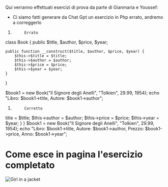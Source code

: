 Qui verranno effettuati esercizi di prova da parte di Gianmaria e Youssef:

 - Ci siamo fatti generare da Chat Gpt un esercizio in Php errato, andremo a correggerlo

1)          Errato

class Book {
    public $title, $author, $price, $year;

    public function __construct($title, $author, $price, $year) {
        $this->$title = $title;
        $this->$author = $author;
        $this->$price = $price;
        $this->$year = $year;
    }
}

$book1 = new Book("Il Signore degli Anelli", "Tolkien", 29.99, 1954);
echo "Libro: $book1->title, Autore: $book1->author";

1)          Corretto

<?php
class Book {
    public $title, $author, $price, $year;

    public function __construct($title, $author, $price, $year) {
        $this->title = $title;
        $this->author = $author;
        $this->price = $price;
        $this->year = $year;
    }
}

$book1 = new Book("Il Signore degli Anelli", "Tolkien", 29.99, 1954);
echo "Libro: $book1->title, Autore: $book1->author, Prezzo: $book1->price, Anno: $book1->year";

<h1>Come esce in pagina l'esercizio completato</h1>

<img src="https://github.com/user-attachments/assets/49eaeae3-526c-4492-be18-6fec487c285e" alt="Girl in a jacket">
